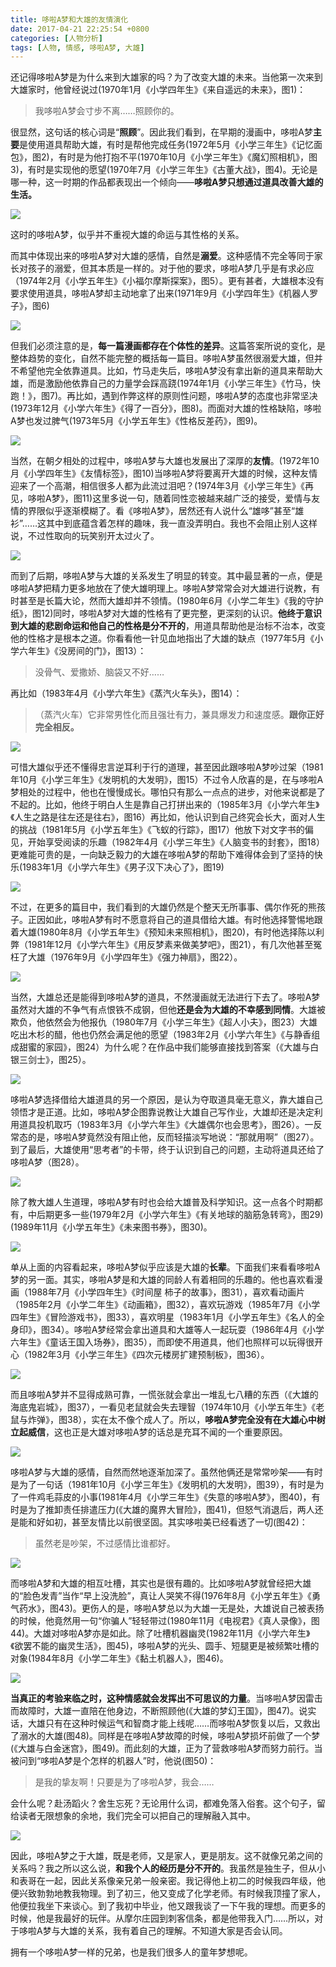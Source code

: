 ```yaml
---
title: 哆啦A梦和大雄的友情演化
date: 2017-04-21 22:25:54 +0800
categories: [人物分析]
tags: [人物, 情感, 哆啦A梦, 大雄]
---
```



还记得哆啦A梦是为什么来到大雄家的吗？为了改变大雄的未来。当他第一次来到大雄家时，他曾经说过(1970年1月《小学四年生》《来自遥远的未来》，图1)：

> 我哆啦A梦会寸步不离……照顾你的。

很显然，这句话的核心词是“**照顾**”。因此我们看到，在早期的漫画中，哆啦A梦**主要**是使用道具帮助大雄，有时是帮他完成任务(1972年5月《小学三年生》《记忆面包》，图2)，有时是为他打抱不平(1970年10月《小学三年生》《魔幻照相机》，图3)，有时是实现他的愿望(1970年7月《小学三年生》《古董大战》，图4)。无论是哪一种，这一时期的作品都表现出一个倾向——**哆啦A梦只想通过道具改善大雄的生活。**

![](https://pic1.zhimg.com/80/v2-ade93624aaebc250ee780ddf4747b3ce_1440w.jpg?source=c8b7c179)

这时的哆啦A梦，似乎并不重视大雄的命运与其性格的关系。

而其中体现出来的哆啦A梦对大雄的感情，自然是**溺爱**。这种感情不完全等同于家长对孩子的溺爱，但其本质是一样的。对于他的要求，哆啦A梦几乎是有求必应（1974年2月《小学五年生》《小福尔摩斯探案》，图5）。更有甚者，大雄根本没有要求使用道具，哆啦A梦却主动地拿了出来(1971年9月《小学四年生》《机器人罗子》，图6)

![](https://pic1.zhimg.com/80/v2-c6315e0a52891b745642d8bfc74c2ff5_1440w.jpg?source=c8b7c179)

但我们必须注意的是，**每一篇漫画都存在个体性的差异**。这篇答案所说的变化，是整体趋势的变化，自然不能完整的概括每一篇目。哆啦A梦虽然很溺爱大雄，但并不希望他完全依靠道具。比如，竹马走失后，哆啦A梦没有拿出新的道具来帮助大雄，而是激励他依靠自己的力量学会踩高跷(1974年1月《小学三年生》《竹马，快跑！》，图7)。再比如，遇到作弊这样的原则性问题，哆啦A梦的态度也非常坚决(1973年12月《小学六年生》《得了一百分》，图8)。而面对大雄的性格缺陷，哆啦A梦也发过脾气(1973年5月《小学五年生》《性格反差药》，图9)。

![](https://picx.zhimg.com/80/v2-3d820bb1ea7f28a1d537258f2ed09e49_1440w.jpg?source=c8b7c179)

当然，在朝夕相处的过程中，哆啦A梦与大雄也发展出了深厚的**友情**。(1972年10月《小学四年生》《友情标签》，图10)当哆啦A梦将要离开大雄的时候，这种友情迎来了一个高潮，相信很多人都为此流过泪吧？(1974年3月《小学三年生》《再见，哆啦A梦》，图11)这里多说一句，随着同性恋被越来越广泛的接受，爱情与友情的界限似乎逐渐模糊了。看《哆啦A梦》，居然还有人说什么“雄哆”甚至“雄衫”……这其中到底蕴含着怎样的趣味，我一直没弄明白。我也不会阻止别人这样说，不过性取向的玩笑别开太过火了。

![](https://pic1.zhimg.com/80/v2-9f220bd8b8a6fef73c07d844885117aa_1440w.jpg?source=c8b7c179)

而到了后期，哆啦A梦与大雄的关系发生了明显的转变。其中最显著的一点，便是哆啦A梦把精力更多地放在了使大雄明理上。哆啦A梦常常会对大雄进行说教，有时甚至是长篇大论，然而大雄却并不领情。(1980年6月《小学二年生》《我的守护纸》，图12)同时，哆啦A梦对大雄的性格有了更完整，更深刻的认识。**他终于意识到大雄的悲剧命运和他自己的性格是分不开的**，用道具帮助他是治标不治本，改变他的性格才是根本之道。你看看他一针见血地指出了大雄的缺点（1977年5月《小学六年生》《没房间的门》，图13）：

> 没骨气、爱撒娇、脑袋又不好……

再比如（1983年4月《小学六年生》《蒸汽火车头》，图14）：

> （蒸汽火车）它非常男性化而且强壮有力，兼具爆发力和速度感。**跟你正好完全相反。**

![](https://pic1.zhimg.com/80/v2-005ea1963378dfbdc61b2f58be4c2962_1440w.jpg?source=c8b7c179)

可惜大雄似乎还不懂得忠言逆耳利于行的道理，甚至因此跟哆啦A梦吵过架（1981年10月《小学三年生》《发明机的大发明》，图15）不过令人欣喜的是，在与哆啦A梦相处的过程中，他也在慢慢成长。哪怕只有那么一点点的进步，对他来说都是了不起的。比如，他终于明白人生是靠自己打拼出来的（1985年3月《小学六年生》《人生之路是往左还是往右》，图16）再比如，他认识到自己终究会长大，面对人生的挑战（1981年5月《小学五年生》《飞蚁的行踪》，图17）他放下对文字书的偏见，开始享受阅读的乐趣（1982年4月《小学三年生》《人脑变书的封套》，图18）更难能可贵的是，一向缺乏毅力的大雄在哆啦A梦的帮助下难得体会到了坚持的快乐(1983年1月《小学六年生》《男子汉下决心了》，图19)

![](https://pic1.zhimg.com/80/v2-f4e6bf78a554b35c53366e9db0af95c4_1440w.png?source=c8b7c179)

不过，在更多的篇目中，我们看到的大雄仍然是个整天无所事事、偶尔作死的熊孩子。正因如此，哆啦A梦有时不愿意将自己的道具借给大雄。有时他选择警惕地跟着大雄(1980年8月《小学五年生》《预知未来照相机》，图20)，有时他选择陈以利弊（1981年12月《小学六年生》《用反梦素来做美梦吧》，图21），有几次他甚至冤枉了大雄（1976年9月《小学四年生》《强力神扇》，图22）。

![](https://pic1.zhimg.com/80/v2-e5620d313b31662d1a7cca9ef30caefd_1440w.jpg?source=c8b7c179)

当然，大雄总还是能得到哆啦A梦的道具，不然漫画就无法进行下去了。哆啦A梦虽然对大雄的不争气有点恨铁不成钢，但他**还是会为大雄的不幸感到同情**。大雄被欺负，他依然会为他报仇（1980年7月《小学三年生》《超人小夫》，图23）大雄吃出木杉的醋，他也仍然会满足他的愿望（1983年2月《小学六年生》《与静香组成甜蜜的家园》，图24）为什么呢？在作品中我们能够直接找到答案（《大雄与白银三剑士》，图25）。

![](https://pica.zhimg.com/80/v2-d1a07e841be1dc5e1374abed18e58e71_1440w.jpg?source=c8b7c179)

哆啦A梦选择借给大雄道具的另一个原因，是认为夺取道具毫无意义，靠大雄自己领悟才是正道。比如，哆啦A梦企图靠说教让大雄自己写作业，大雄却还是决定利用道具投机取巧（1983年3月《小学六年生》《大雄偶尔也会思考》，图26）。一反常态的是，哆啦A梦竟然没有阻止他，反而轻描淡写地说：“那就用啊”（图27）。到了最后，大雄使用“思考者”的卡带，终于认识到自己的问题，主动将道具还给了哆啦A梦（图28）。

![](https://picx.zhimg.com/80/v2-af7f2ff7d5e2bf4bc8aabb0f1e97134b_1440w.jpg?source=c8b7c179)

除了教大雄人生道理，哆啦A梦有时也会给大雄普及科学知识。这一点各个时期都有，中后期更多一些(1979年2月《小学六年生》《有关地球的脑筋急转弯》，图29)(1989年11月《小学五年生》《未来图书券》，图30)。

![](https://pic1.zhimg.com/80/v2-01d08f92d625030ad630c08d6a5c2992_1440w.jpg?source=c8b7c179)

单从上面的内容看起来，哆啦A梦似乎应该是大雄的**长辈**。下面我们来看看哆啦A梦的另一面。其实，哆啦A梦是和大雄的同龄人有着相同的乐趣的。他也喜欢看漫画（1988年7月《小学四年生》《时间屋 柿子的故事》，图31），喜欢看动画片（1985年2月《小学二年生》《动画箱》，图32），喜欢玩游戏（1985年7月《小学四年生》《冒险游戏书》，图33），喜欢明星（1983年1月《小学五年生》《名人的全身印》，图34）。哆啦A梦经常会拿出道具和大雄等人一起玩耍（1986年4月《小学六年生》《童话王国入场券》，图35），而即使不用道具，他们也照样可以玩得很开心（1982年3月《小学三年生》《四次元楼房扩建预制板》，图36）。

![](https://pica.zhimg.com/80/v2-70a127dca69a12eb5edf60e0b2ed9bda_1440w.jpg?source=c8b7c179)

而且哆啦A梦并不显得成熟可靠，一慌张就会拿出一堆乱七八糟的东西（《大雄的海底鬼岩城》，图37），一看见老鼠就会失去理智（1974年10月《小学五年生》《老鼠与炸弹》，图38），实在太不像个成人了。所以，**哆啦A梦完全没有在大雄心中树立起威信**，这也正是大雄对哆啦A梦的话总是充耳不闻的一个重要原因。

![](https://pic1.zhimg.com/80/v2-4f018c2af8989eab4eeced4fcd7c705b_1440w.jpg?source=c8b7c179)

哆啦A梦与大雄的感情，自然而然地逐渐加深了。虽然他俩还是常常吵架——有时是为了一句话（1981年10月《小学三年生》《发明机的大发明》，图39），有时是为了一件鸡毛蒜皮的小事(1981年4月《小学三年生》《失意的哆啦A梦》，图40)，有时是为了推卸责任排遣压力(《大雄的魔界大冒险》，图41)，但怒气消退后，两人还是能和好如初，甚至友情比以前很坚固。其实哆啦美已经看透了一切(图42)：

> 虽然老是吵架，不过感情比谁都好。

![](https://picx.zhimg.com/80/v2-cf37f9bd128d981d758e64ad2e417889_1440w.jpg?source=c8b7c179)

而哆啦A梦和大雄的相互吐槽，其实也是很有趣的。比如哆啦A梦就曾经把大雄的“脸色发青”当作“早上没洗脸”，真让人哭笑不得(1976年8月《小学五年生》《勇气药水》，图43)。更伤人的是，哆啦A梦总以为大雄一无是处，大雄说自己被表扬的时候，他竟然用一句“你骗人”轻轻带过(1980年11月《电视君》《真人录像》，图44)。大雄对哆啦A梦亦是如此。除了吐槽机器幽灵(1982年11月《小学六年生》《欲罢不能的幽灵生活》，图45)，哆啦A梦的光头、圆手、短腿更是被频繁吐槽的对象(1984年8月《小学二年生》《黏土机器人》，图46)。

![](https://picx.zhimg.com/80/v2-5cdb2de1d8cea64f6a0347afb49ab331_1440w.jpg?source=c8b7c179)

**当真正的考验来临之时，这种情感就会发挥出不可思议的力量**。当哆啦A梦因雷击而故障时，大雄一直陪在他身边，不断照顾他(《大雄的梦幻王国》，图47)。说实话，大雄只有在这种时候运气和智商才能上线呢……而哆啦A梦恢复以后，又救出了溺水的大雄(图48)。同样是在哆啦A梦故障的时候，哆啦A梦损坏前做了一个梦(《大雄与白金迷宫》，图49)。而此刻的大雄，正为了营救哆啦A梦而努力前行。当被问到“哆啦A梦是个怎样的机器人”时，他说(图50)：

> 是我的挚友啊！只要是为了哆啦A梦，我会……

会什么呢？赴汤蹈火？舍生忘死？无论用什么词，都难免落入俗套。这个句子，留给读者无限想象的余地，我们完全可以把自己的理解融入其中。

![](https://pic1.zhimg.com/80/v2-e38cd71c53fdefdd17fe51ddb102fc39_1440w.jpg?source=c8b7c179)

因此，哆啦A梦之于大雄，既是老师，又是家人，更是朋友。这不就像兄弟之间的关系吗？我之所以这么说，**和我个人的经历是分不开的**。我虽然是独生子，但从小和表哥在一起，因此关系像亲兄弟一般亲密。我记得他上初二的时候我四年级，他便兴致勃勃地教我物理。到了初三，他又变成了化学老师。有时候我顶撞了家人，他便拉我坐下来谈心。到了我初中毕业，他又跟我谈了一下午我的理想。而更多的时候，他是我最好的玩伴。从摩尔庄园到刺客信条，都是他带我入门……所以，对于哆啦A梦与大雄的关系，我有着自己的理解。不知道大家是否会认同。

拥有一个哆啦A梦一样的兄弟，也是我们很多人的童年梦想呢。